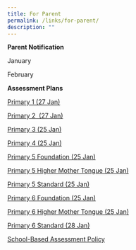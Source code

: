 ```yaml
---
title: For Parent
permalink: /links/for-parent/
description: ""
---
```

**Parent Notification**

January

February

**Assessment Plans**  

[Primary 1 (27 Jan)](https://www-stgabrielspri-moe-edu-sg-admin.cwp.sg/qql/slot/u173/For%20Parent/2023/Assessment%20Plans/25%20JAN/2023_Primary%201_Non-Weighted_Assessment%20Plan_27%20January.pdf)

[Primary 2  (27 Jan)](https://www-stgabrielspri-moe-edu-sg-admin.cwp.sg/qql/slot/u173/For%20Parent/2023/Assessment%20Plans/25%20JAN/2023_Primary%202_Non-Weighted_Assessment%20Plan_27%20January.pdf)

[Primary 3 (25 Jan)](https://www-stgabrielspri-moe-edu-sg-admin.cwp.sg/qql/slot/u173/For%20Parent/2023/Assessment%20Plans/25%20JAN/2023_Primary%203_Assessment%20Plan_25%20January.pdf)

[Primary 4 (25 Jan)](https://www-stgabrielspri-moe-edu-sg-admin.cwp.sg/qql/slot/u173/For%20Parent/2023/Assessment%20Plans/25%20JAN/2023_Primary%204_Assessment%20Plan_25%20January.pdf)

[Primary 5 Foundation (25 Jan)](https://www-stgabrielspri-moe-edu-sg-admin.cwp.sg/qql/slot/u173/For%20Parent/2023/Assessment%20Plans/25%20JAN/2023_Primary%205%20Foundation%20Subjects_Assessment%20Plan_25%20January.pdf)

[Primary 5 Higher Mother Tongue (25 Jan)](https://www-stgabrielspri-moe-edu-sg-admin.cwp.sg/qql/slot/u173/For%20Parent/2023/Assessment%20Plans/25%20JAN/2023_Primary%205%20Higher%20Mother%20Tongue%20Languages_25%20January.pdf)

[Primary 5 Standard (25 Jan)](https://www-stgabrielspri-moe-edu-sg-admin.cwp.sg/qql/slot/u173/For%20Parent/2023/Assessment%20Plans/25%20JAN/2023_Primary%205_Assessment%20Plan_25%20January.pdf)

[Primary 6 Foundation (25 Jan)](https://www-stgabrielspri-moe-edu-sg-admin.cwp.sg/qql/slot/u173/For%20Parent/2023/Assessment%20Plans/25%20JAN/2023_Primary%206%20Foundation%20Subjects_Assessment%20Plan_25%20January.pdf)

[Primary 6 Higher Mother Tongue (25 Jan)](https://www-stgabrielspri-moe-edu-sg-admin.cwp.sg/qql/slot/u173/For%20Parent/2023/Assessment%20Plans/25%20JAN/2023_Primary%206%20Higher%20Mother%20Tongue%20Languages_25%20January.pdf)

[Primary 6 Standard (28 Jan)](https://www-stgabrielspri-moe-edu-sg-admin.cwp.sg/qql/slot/u173/For%20Parent/2023/Assessment%20Plans/25%20JAN/2023_Primary%206_Assessment%20Plan_28%20January.pdf)

[School-Based Assessment Policy](https://www-stgabrielspri-moe-edu-sg-admin.cwp.sg/qql/slot/u173/For%20Parent/2023/Assessment%20Plans/25%20JAN/School-Based%20Assessment%20Policy.pdf)